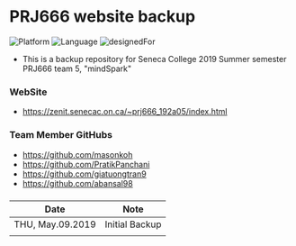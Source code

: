 # PRJ666 website backup

![Platform](https://img.shields.io/badge/Platform-WebSite-silver.svg)
![Language](https://img.shields.io/badge/Language-HTML%20%7C%20CSS%20%7C%20JavsScript-orange.svg)
![designedFor](https://img.shields.io/badge/designedFor-PRJ666%20Final%20Project%20Backup-blue.svg)
* This is a backup repository for Seneca College 2019 Summer semester PRJ666 team 5, "mindSpark" 

### WebSite
* https://zenit.senecac.on.ca/~prj666_192a05/index.html

### Team Member GitHubs
* https://github.com/masonkoh
* https://github.com/PratikPanchani
* https://github.com/giatuongtran9
* https://github.com/abansal98

### 
|Date|Note|
|----|----|
|THU, May.09.2019|Initial Backup
|||



